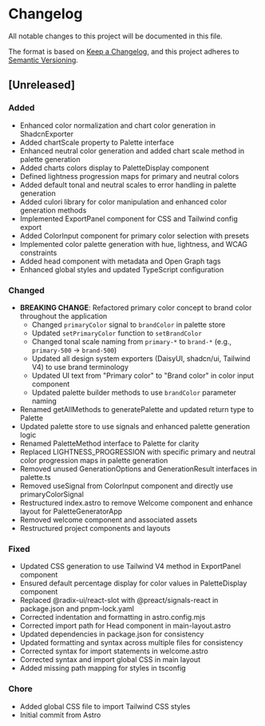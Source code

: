 # Changelog

All notable changes to this project will be documented in this file.

The format is based on [Keep a Changelog](https://keepachangelog.com/en/1.0.0/),
and this project adheres to [Semantic Versioning](https://semver.org/spec/v2.0.0.html).

## [Unreleased]

### Added

- Enhanced color normalization and chart color generation in ShadcnExporter
- Added chartScale property to Palette interface
- Enhanced neutral color generation and added chart scale method in palette generation
- Added charts colors display to PaletteDisplay component
- Defined lightness progression maps for primary and neutral colors
- Added default tonal and neutral scales to error handling in palette generation
- Added culori library for color manipulation and enhanced color generation methods
- Implemented ExportPanel component for CSS and Tailwind config export
- Added ColorInput component for primary color selection with presets
- Implemented color palette generation with hue, lightness, and WCAG constraints
- Added head component with metadata and Open Graph tags
- Enhanced global styles and updated TypeScript configuration

### Changed

- **BREAKING CHANGE**: Refactored primary color concept to brand color throughout the application
  - Changed `primaryColor` signal to `brandColor` in palette store
  - Updated `setPrimaryColor` function to `setBrandColor`
  - Changed tonal scale naming from `primary-*` to `brand-*` (e.g., `primary-500` → `brand-500`)
  - Updated all design system exporters (DaisyUI, shadcn/ui, Tailwind V4) to use brand terminology
  - Updated UI text from "Primary color" to "Brand color" in color input component
  - Updated palette builder methods to use `brandColor` parameter naming
- Renamed getAllMethods to generatePalette and updated return type to Palette
- Updated palette store to use signals and enhanced palette generation logic
- Renamed PaletteMethod interface to Palette for clarity
- Replaced LIGHTNESS_PROGRESSION with specific primary and neutral color progression maps in palette generation
- Removed unused GenerationOptions and GenerationResult interfaces in palette.ts
- Removed useSignal from ColorInput component and directly use primaryColorSignal
- Restructured index.astro to remove Welcome component and enhance layout for PaletteGeneratorApp
- Removed welcome component and associated assets
- Restructured project components and layouts

### Fixed

- Updated CSS generation to use Tailwind V4 method in ExportPanel component
- Ensured default percentage display for color values in PaletteDisplay component
- Replaced @radix-ui/react-slot with @preact/signals-react in package.json and pnpm-lock.yaml
- Corrected indentation and formatting in astro.config.mjs
- Corrected import path for Head component in main-layout.astro
- Updated dependencies in package.json for consistency
- Updated formatting and syntax across multiple files for consistency
- Corrected syntax for import statements in welcome.astro
- Corrected syntax and import global CSS in main layout
- Added missing path mapping for styles in tsconfig

### Chore

- Added global CSS file to import Tailwind CSS styles
- Initial commit from Astro
